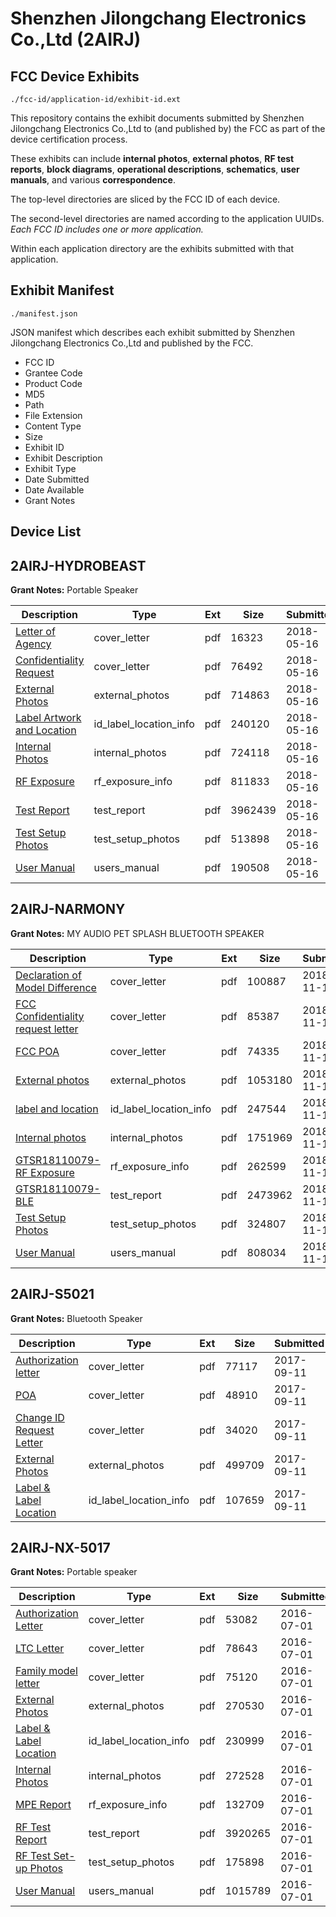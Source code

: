 # Shenzhen Jilongchang Electronics Co.,Ltd (2AIRJ)
## FCC Device Exhibits

```
./fcc-id/application-id/exhibit-id.ext
```

This repository contains the exhibit documents submitted by Shenzhen Jilongchang Electronics Co.,Ltd to (and published by) the FCC as part of the device certification process.

These exhibits can include **internal photos**, **external photos**, **RF test reports**, **block diagrams**, **operational descriptions**, **schematics**, **user manuals**, and various **correspondence**.

The top-level directories are sliced by the FCC ID of each device.

The second-level directories are named according to the application UUIDs. *Each FCC ID includes one or more application.*

Within each application directory are the exhibits submitted with that application. 

## Exhibit Manifest

```
./manifest.json
```

JSON manifest which describes each exhibit submitted by Shenzhen Jilongchang Electronics Co.,Ltd and published by the FCC.

- FCC ID
- Grantee Code
- Product Code
- MD5
- Path
- File Extension
- Content Type
- Size
- Exhibit ID
- Exhibit Description
- Exhibit Type
- Date Submitted
- Date Available
- Grant Notes

## Device List
## 2AIRJ-HYDROBEAST
**Grant Notes:** Portable Speaker

| Description | Type | Ext | Size | Submitted | Available |
| ----------- | ---- | --- | ---- | --------- | --------- |
| [Letter of Agency](2AIRJ-HYDROBEAST/c2fbc6cbda83cc8cd3d0bbdf6cbd32cc/3853079.pdf) | cover_letter | pdf | 16323 | 2018-05-16 | 2018-05-16 |
| [Confidentiality Request](2AIRJ-HYDROBEAST/c2fbc6cbda83cc8cd3d0bbdf6cbd32cc/3853080.pdf) | cover_letter | pdf | 76492 | 2018-05-16 | 2018-05-16 |
| [External Photos](2AIRJ-HYDROBEAST/c2fbc6cbda83cc8cd3d0bbdf6cbd32cc/3853087.pdf) | external_photos | pdf | 714863 | 2018-05-16 | 2018-05-16 |
| [Label Artwork and Location](2AIRJ-HYDROBEAST/c2fbc6cbda83cc8cd3d0bbdf6cbd32cc/3853088.pdf) | id_label_location_info | pdf | 240120 | 2018-05-16 | 2018-05-16 |
| [Internal Photos](2AIRJ-HYDROBEAST/c2fbc6cbda83cc8cd3d0bbdf6cbd32cc/3853089.pdf) | internal_photos | pdf | 724118 | 2018-05-16 | 2018-05-16 |
| [RF Exposure](2AIRJ-HYDROBEAST/c2fbc6cbda83cc8cd3d0bbdf6cbd32cc/3853090.pdf) | rf_exposure_info | pdf | 811833 | 2018-05-16 | 2018-05-16 |
| [Test Report](2AIRJ-HYDROBEAST/c2fbc6cbda83cc8cd3d0bbdf6cbd32cc/3853085.pdf) | test_report | pdf | 3962439 | 2018-05-16 | 2018-05-16 |
| [Test Setup Photos](2AIRJ-HYDROBEAST/c2fbc6cbda83cc8cd3d0bbdf6cbd32cc/3853086.pdf) | test_setup_photos | pdf | 513898 | 2018-05-16 | 2018-05-16 |
| [User Manual](2AIRJ-HYDROBEAST/c2fbc6cbda83cc8cd3d0bbdf6cbd32cc/3853081.pdf) | users_manual | pdf | 190508 | 2018-05-16 | 2018-05-16 |
## 2AIRJ-NARMONY
**Grant Notes:** MY AUDIO PET SPLASH BLUETOOTH SPEAKER

| Description | Type | Ext | Size | Submitted | Available |
| ----------- | ---- | --- | ---- | --------- | --------- |
| [Declaration of Model Difference](2AIRJ-NARMONY/e1de4a622f1313cbe53351c0e72a2892/4069161.pdf) | cover_letter | pdf | 100887 | 2018-11-13 | 2018-11-13 |
| [FCC Confidentiality request letter](2AIRJ-NARMONY/e1de4a622f1313cbe53351c0e72a2892/4069163.pdf) | cover_letter | pdf | 85387 | 2018-11-13 | 2018-11-13 |
| [FCC POA](2AIRJ-NARMONY/e1de4a622f1313cbe53351c0e72a2892/4069164.pdf) | cover_letter | pdf | 74335 | 2018-11-13 | 2018-11-13 |
| [External photos](2AIRJ-NARMONY/e1de4a622f1313cbe53351c0e72a2892/4069162.pdf) | external_photos | pdf | 1053180 | 2018-11-13 | 2018-11-13 |
| [label and location](2AIRJ-NARMONY/e1de4a622f1313cbe53351c0e72a2892/4069168.pdf) | id_label_location_info | pdf | 247544 | 2018-11-13 | 2018-11-13 |
| [Internal photos](2AIRJ-NARMONY/e1de4a622f1313cbe53351c0e72a2892/4069167.pdf) | internal_photos | pdf | 1751969 | 2018-11-13 | 2018-11-13 |
| [GTSR18110079-RF Exposure](2AIRJ-NARMONY/e1de4a622f1313cbe53351c0e72a2892/4069166.pdf) | rf_exposure_info | pdf | 262599 | 2018-11-13 | 2018-11-13 |
| [GTSR18110079-BLE](2AIRJ-NARMONY/e1de4a622f1313cbe53351c0e72a2892/4069165.pdf) | test_report | pdf | 2473962 | 2018-11-13 | 2018-11-13 |
| [Test Setup Photos](2AIRJ-NARMONY/e1de4a622f1313cbe53351c0e72a2892/4069171.pdf) | test_setup_photos | pdf | 324807 | 2018-11-13 | 2018-11-13 |
| [User Manual](2AIRJ-NARMONY/e1de4a622f1313cbe53351c0e72a2892/4069172.pdf) | users_manual | pdf | 808034 | 2018-11-13 | 2018-11-13 |
## 2AIRJ-S5021
**Grant Notes:** Bluetooth Speaker

| Description | Type | Ext | Size | Submitted | Available |
| ----------- | ---- | --- | ---- | --------- | --------- |
| [Authorization letter](2AIRJ-S5021/e87bb79fe397a4bb8f631d6809fc20bf/3553985.pdf) | cover_letter | pdf | 77117 | 2017-09-11 | 2017-09-11 |
| [POA](2AIRJ-S5021/e87bb79fe397a4bb8f631d6809fc20bf/3554008.pdf) | cover_letter | pdf | 48910 | 2017-09-11 | 2017-09-11 |
| [Change ID Request Letter](2AIRJ-S5021/e87bb79fe397a4bb8f631d6809fc20bf/3554010.pdf) | cover_letter | pdf | 34020 | 2017-09-11 | 2017-09-11 |
| [External Photos](2AIRJ-S5021/e87bb79fe397a4bb8f631d6809fc20bf/3340664.pdf) | external_photos | pdf | 499709 | 2017-09-11 | 2017-09-11 |
| [Label & Label Location](2AIRJ-S5021/e87bb79fe397a4bb8f631d6809fc20bf/3554094.pdf) | id_label_location_info | pdf | 107659 | 2017-09-11 | 2017-09-11 |
## 2AIRJ-NX-5017
**Grant Notes:** Portable speaker

| Description | Type | Ext | Size | Submitted | Available |
| ----------- | ---- | --- | ---- | --------- | --------- |
| [Authorization Letter](2AIRJ-NX-5017/9bfcb3ea0fa55f4845afedd17c5986ef/3047550.pdf) | cover_letter | pdf | 53082 | 2016-07-01 | 2016-07-01 |
| [LTC Letter](2AIRJ-NX-5017/9bfcb3ea0fa55f4845afedd17c5986ef/3047551.pdf) | cover_letter | pdf | 78643 | 2016-07-01 | 2016-07-01 |
| [Family model letter](2AIRJ-NX-5017/9bfcb3ea0fa55f4845afedd17c5986ef/3047552.pdf) | cover_letter | pdf | 75120 | 2016-07-01 | 2016-07-01 |
| [External Photos](2AIRJ-NX-5017/9bfcb3ea0fa55f4845afedd17c5986ef/3047553.pdf) | external_photos | pdf | 270530 | 2016-07-01 | 2016-07-01 |
| [Label & Label Location](2AIRJ-NX-5017/9bfcb3ea0fa55f4845afedd17c5986ef/3047554.pdf) | id_label_location_info | pdf | 230999 | 2016-07-01 | 2016-07-01 |
| [Internal Photos](2AIRJ-NX-5017/9bfcb3ea0fa55f4845afedd17c5986ef/3047555.pdf) | internal_photos | pdf | 272528 | 2016-07-01 | 2016-07-01 |
| [MPE Report](2AIRJ-NX-5017/9bfcb3ea0fa55f4845afedd17c5986ef/3047557.pdf) | rf_exposure_info | pdf | 132709 | 2016-07-01 | 2016-07-01 |
| [RF Test Report](2AIRJ-NX-5017/9bfcb3ea0fa55f4845afedd17c5986ef/3047560.pdf) | test_report | pdf | 3920265 | 2016-07-01 | 2016-07-01 |
| [RF Test Set-up Photos](2AIRJ-NX-5017/9bfcb3ea0fa55f4845afedd17c5986ef/3047561.pdf) | test_setup_photos | pdf | 175898 | 2016-07-01 | 2016-07-01 |
| [User Manual](2AIRJ-NX-5017/9bfcb3ea0fa55f4845afedd17c5986ef/3047559.pdf) | users_manual | pdf | 1015789 | 2016-07-01 | 2016-07-01 |
